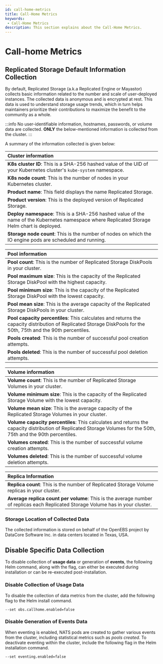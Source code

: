 ```yaml
---
id: call-home-metrics 
title: Call-Home Metrics 
keywords:
 - Call-Home Metrics
description: This section explains about the Call-Home Metrics.
---
```

# Call-home Metrics 

## Replicated Storage Default Information Collection 

By default, Replicated Storage (a.k.a Replicated Engine or Mayastor) collects basic information related to the number and scale of user-deployed instances. The collected data is anonymous and is encrypted at rest. This data is used to understand storage usage trends, which in turn helps maintainers prioritize their contributions to maximize the benefit to the community as a whole. 

:::info
No user-identifiable information, hostnames, passwords, or volume data are collected. **ONLY** the below-mentioned information is collected from the cluster. 
:::

A summary of the information collected is given below:

| **Cluster information** | 
| :--- | 
|**K8s cluster ID**: This is a SHA-256 hashed value of the UID of your Kubernetes cluster's `kube-system` namespace.| 
|**K8s node count**: This is the number of nodes in your Kubernetes cluster.| 
|**Product name**: This field displays the name Replicated Storage.| 
|**Product version**: This is the deployed version of Replicated Storage.| 
|**Deploy namespace**: This is a SHA-256 hashed value of the  name of the  Kubernetes namespace where Replicated Storage Helm chart is deployed.| 
|**Storage node count**: This is the number of nodes on which the IO engine pods are scheduled and running.| 

|**Pool information**| 
| :--- | 
|**Pool count**: This is the number of Replicated Storage DiskPools in your cluster.| 
|**Pool maximum size**: This is the capacity of the Replicated Storage DiskPool with the highest capacity.| 
|**Pool minimum size**: This is the capacity of the Replicated Storage DiskPool with the lowest capacity.| 
|**Pool mean size**: This is the average capacity of the Replicated Storage DiskPools in your cluster.| 
|**Pool capacity percentiles**: This calculates and returns the capacity distribution of Replicated Storage DiskPools for the 50th, 75th and the 90th percentiles.| 
| **Pools created**: This is the number of successful pool creation attempts.|
| **Pools deleted**: This is the number of successful pool deletion attempts.|

|**Volume information**| 
| :--- | 
|**Volume count**: This is the number of Replicated Storage Volumes in your cluster.| 
|**Volume minimum size**: This is the capacity of the Replicated Storage Volume with the lowest capacity.| 
|**Volume mean size**: This is the average capacity of the Replicated Storage Volumes in your cluster.| 
|**Volume capacity percentiles**: This calculates and returns the capacity distribution of Replicated Storage Volumes for the 50th, 75th and the 90th percentiles.| 
| **Volumes created**: This is the number of successful volume creation attempts.|
| **Volumes deleted**: This is the number of successful volume deletion attempts. |

|**Replica Information**| 
| :--- | 
|**Replica count**: This is the number of Replicated Storage Volume replicas in your cluster.| 
|**Average replica count per volume**: This is the average number of replicas each Replicated Storage Volume has in your cluster.| 

### Storage Location of Collected Data 

The collected information is stored on behalf of the OpenEBS project by DataCore Software Inc. in data centers located in Texas, USA.

## Disable Specific Data Collection 

To disable collection of **usage data** or generation of **events**, the following Helm command, along with the flag, can either be executed during installation or can be re-executed post-installation.

### Disable Collection of Usage Data

To disable the collection of data metrics from the cluster, add the following flag to the Helm install command. 

```
--set obs.callhome.enabled=false
```

### Disable Generation of Events Data

When eventing is enabled, NATS pods are created to gather various events from the cluster, including statistical metrics such as *pools created*. To deactivate eventing within the cluster, include the following flag in the Helm installation command.

```
--set eventing.enabled=false
```
